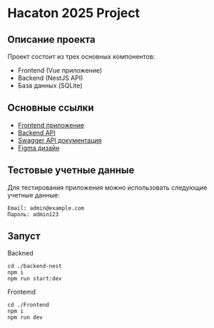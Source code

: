 # Hacaton 2025 Project

## Описание проекта
Проект состоит из трех основных компонентов:
- Frontend (Vue приложение)
- Backend (NestJS API)
- База данных (SQLite)

## Основные ссылки
- [Frontend приложение](http://localhost:${port})
- [Backend API](http://localhost:${port})
- [Swagger API документация](http://localhost:${port}/api)
- [Figma дизайн](https://www.figma.com/design/j8FWb3r7xtMe9CV7VCkqmG/Untitled?node-id=0-1&t=Regs8Hi00pyGA14A-1)

## Тестовые учетные данные
Для тестирования приложения можно использовать следующие учетные данные:
```
Email: admin@example.com
Пароль: admin123
```

## Запуст
Backned
```
cd ./backend-nest
npm i
npm run start:dev
```
Frontemd
```
cd ./Frontend
npm i
npm run dev
```
